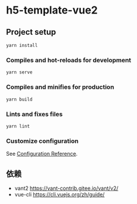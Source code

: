 # h5-template-vue2

## Project setup
```
yarn install
```

### Compiles and hot-reloads for development
```
yarn serve
```

### Compiles and minifies for production
```
yarn build
```

### Lints and fixes files
```
yarn lint
```

### Customize configuration
See [Configuration Reference](https://cli.vuejs.org/config/).

## 依赖
- vant2 https://vant-contrib.gitee.io/vant/v2/
- vue-cli https://cli.vuejs.org/zh/guide/


